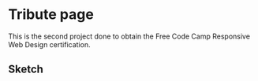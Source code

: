 # Tribute page

This is the second project done to obtain the Free Code Camp Responsive Web Design certification.

## Sketch

